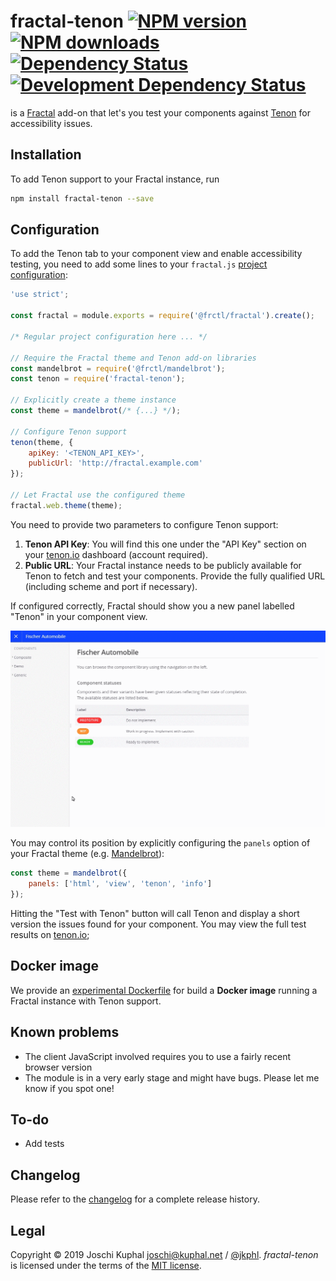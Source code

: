 fractal-tenon [![NPM version][npm-image]][npm-url] [![NPM downloads][npm-downloads]][npm-url] [![Dependency Status][depstat-image]][depstat-url] [![Development Dependency Status][devdepstat-image]][devdepstat-url]
======================================================================================================================================================================================================================================================================================================================

is a [Fractal](http://fractal.build) add-on that let's you test your components against [Tenon](https://tenon.io) for accessibility issues.

Installation
------------

To add Tenon support to your Fractal instance, run

```bash
npm install fractal-tenon --save
```

Configuration
-------------

To add the Tenon tab to your component view and enable accessibility testing, you need to add some lines to your `fractal.js` [project configuration](http://fractal.build/guide/project-settings):

```js
'use strict';

const fractal = module.exports = require('@frctl/fractal').create();

/* Regular project configuration here ... */

// Require the Fractal theme and Tenon add-on libraries
const mandelbrot = require('@frctl/mandelbrot');
const tenon = require('fractal-tenon');

// Explicitly create a theme instance
const theme = mandelbrot(/* {...} */);

// Configure Tenon support
tenon(theme, {
    apiKey: '<TENON_API_KEY>',
    publicUrl: 'http://fractal.example.com'
});

// Let Fractal use the configured theme
fractal.web.theme(theme);
```

You need to provide two parameters to configure Tenon support:

1. **Tenon API Key**: You will find this one under the "API Key" section on your [tenon.io](https://tenon.io) dashboard (account required).
2. **Public URL**: Your Fractal instance needs to be publicly available for Tenon to fetch and test your components. Provide the fully qualified URL (including scheme and port if necessary).

If configured correctly, Fractal should show you a new panel labelled "Tenon" in your component view.

![Tenon panel in Fractal](docs/fractal-tenon.gif)

You may control its position by explicitly configuring the `panels` option of your Fractal theme (e.g. [Mandelbrot](http://fractal.build/guide/web/default-theme)):

```js
const theme = mandelbrot({
    panels: ['html', 'view', 'tenon', 'info']
});
```

Hitting the "Test with Tenon" button will call Tenon and display a short version the issues found for your component. You may view the full test results on [tenon.io](https://tenon.io);

Docker image
------------

We provide an [experimental Dockerfile](https://github.com/tollwerk/docker-fractal) for build a **Docker image** running a Fractal instance with Tenon support.

Known problems
--------------

* The client JavaScript involved requires you to use a fairly recent browser version
* The module is in a very early stage and might have bugs. Please let me know if you spot one!

To-do
-----

* Add tests


Changelog
---------

Please refer to the [changelog](CHANGELOG.md) for a complete release history.


Legal
-----
Copyright © 2019 Joschi Kuphal <joschi@kuphal.net> / [@jkphl](https://twitter.com/jkphl). *fractal-tenon* is licensed under the terms of the [MIT license](N:/sevensix/data/fractalTYPO3/LICENSE.txt).

[npm-url]: https://npmjs.org/package/fractal-tenon
[npm-image]: https://badge.fury.io/js/fractal-tenon.svg
[npm-downloads]: https://img.shields.io/npm/dm/fractal-tenon.svg

[depstat-url]: https://david-dm.org/tollwerk/fractal-tenon#info=dependencies
[depstat-image]: https://david-dm.org/tollwerk/fractal-tenon.svg
[devdepstat-url]: https://david-dm.org/tollwerk/fractal-tenon#info=devDependencies
[devdepstat-image]: https://david-dm.org/tollwerk/fractal-tenon/dev-status.svg